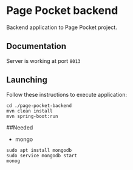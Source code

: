 # Page Pocket backend
Backend application to Page Pocket project.

## Documentation
Server is working at port `8013`

## Launching
Follow these instructions to execute application:
```
cd ./page-pocket-backend
mvn clean install
mvn spring-boot:run
```

##Needed

- mongo 
```
sudo apt install mongodb
sudo service mongodb start
monog
```